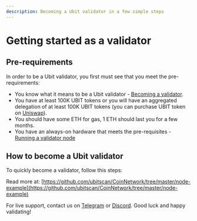 ```yaml
---
description: Becoming a Ubit validator in a few simple steps
---
```


# Getting started as a validator

## Pre-requirements

In order to be a Ubit validator, you first must see that you meet the pre-requirements:

* You know what it means to be a Ubit validator - [Becoming a validator](how-to-become-a-validator.md#what-it-means-to-be-a-validator).
* You have at least 100K UBIT tokens or you will have an aggregated delegation of at least 100K UBIT tokens \(you can purchase UBIT token on [Uniswap](https://uniswap.exchange/swap/0x970b9bb2c0444f5e81e9d0efb84c8ccdcdcaf84d)\).
* You should have some ETH for gas, 1 ETH should last you for a few months.
* You have an always-on hardware that meets the pre-requisites - [Running a validator node](run-your-own-validator.md#pre-requisites)

## How to become a Ubit validator

To quickly become a validator, follow this steps:

Read more at: [https://github.com/ubitscan/CoinNetwork/tree/master/node-example](https://github.com/ubitscan/CoinNetwork/tree/master/node-example)

For live support, contact us on [Telegram](https://t.me/) or [Discord](https://discord.gg/). Good luck and happy validating!
